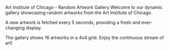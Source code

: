 Art Institute of Chicago - Random Artwork Gallery
Welcome to our dynamic gallery showcasing random artworks from the Art Institute of Chicago.

A new artwork is fetched every 5 seconds, providing a fresh and ever-changing display.

The gallery shows 16 artworks in a 4x4 grid. Enjoy the continuous stream of art!
